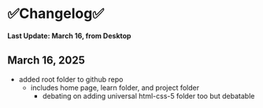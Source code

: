 # ✅Changelog✅

**Last Update: March 16, from Desktop**

## March 16, 2025
- added root folder to github repo
  - includes home page, learn folder, and project folder
    - debating on adding universal html-css-5 folder too but debatable 